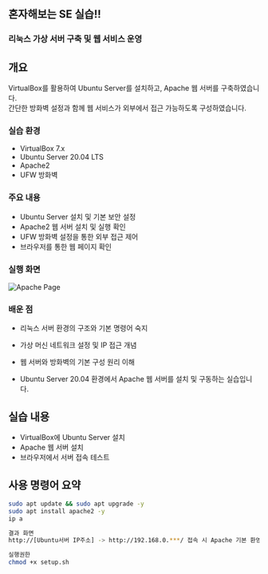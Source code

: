 ## 혼자해보는 SE 실습!!

### 리눅스 가상 서버 구축 및 웹 서비스 운영

## 개요
VirtualBox를 활용하여 Ubuntu Server를 설치하고, Apache 웹 서버를 구축하였습니다.  
간단한 방화벽 설정과 함께 웹 서비스가 외부에서 접근 가능하도록 구성하였습니다.

### 실습 환경
- VirtualBox 7.x
- Ubuntu Server 20.04 LTS
- Apache2
- UFW 방화벽

### 주요 내용
- Ubuntu Server 설치 및 기본 보안 설정
- Apache2 웹 서버 설치 및 실행 확인
- UFW 방화벽 설정을 통한 외부 접근 제어
- 브라우저를 통한 웹 페이지 확인

### 실행 화면
![Apache Page](screenshots/apache-default.png)

### 배운 점
- 리눅스 서버 환경의 구조와 기본 명령어 숙지
- 가상 머신 네트워크 설정 및 IP 접근 개념
- 웹 서버와 방화벽의 기본 구성 원리 이해

- Ubuntu Server 20.04 환경에서 Apache 웹 서버를 설치 및 구동하는 실습입니다.

## 실습 내용

- VirtualBox에 Ubuntu Server 설치
- Apache 웹 서버 설치
- 브라우저에서 서버 접속 테스트

## 사용 명령어 요약

```bash
sudo apt update && sudo apt upgrade -y
sudo apt install apache2 -y
ip a 

결과 화면
http://[Ubuntu서버 IP주소] -> http://192.168.0.***/ 접속 시 Apache 기본 환영 페이지 확인

실행권한 
chmod +x setup.sh

